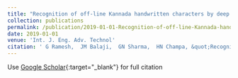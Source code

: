 ```yaml
---
title: "Recognition of off-line Kannada handwritten characters by deep learning using capsule network"
collection: publications
permalink: /publication/2019-01-01-Recognition-of-off-line-Kannada-handwritten-characters-by-deep-learning-using-capsule-network
date: 2019-01-01
venue: 'Int. J. Eng. Adv. Technol'
citation: ' G Ramesh,  JM Balaji,  GN Sharma,  HN Champa, &quot;Recognition of off-line Kannada handwritten characters by deep learning using capsule network.&quot; Int. J. Eng. Adv. Technol, 2019.'
---
```

Use [Google Scholar](https://scholar.google.com/scholar?q=Recognition+of+off+line+Kannada+handwritten+characters+by+deep+learning+using+capsule+network){:target="_blank"} for full citation